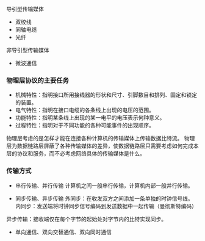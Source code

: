 导引型传输媒体
* 双绞线
* 同轴电缆
* 光纤

非导引型传输媒体
* 微波通信

### 物理层协议的主要任务
* 机械特性：指明接口所用接线器的形状和尺寸、引脚数目和排列、固定和锁定的装置。
* 电气特性：指明在接口电缆的各条线上出现的电压的范围。
* 功能特性：指明某条线上出现的某一电平的电压表示何种意义。
* 过程特性：指明对于不同功能的各种可能事件的出现顺序。

物理层考虑的是怎样才能在连接各种计算机的传输媒体上传输数据比特流。
物理层为数据链路层屏蔽了各种传输媒体的差异，使数据链路层只需要考虑如何完成本层的协议和服务，而不必考虑网络具体的传输媒体是什么。

### 传输方式
* 串行传输、并行传输
计算机之间一般串行传输，计算机内部一般并行传输。

* 同步传输、异步传输
外同步：在收发双方之间添加一条单独的时钟信号线。
内同步：发送端将时钟同步信号编码到发送数据中一起传输（曼彻斯特编码）

异步传输：接收端仅在每个字节的起始处对字节内的比特实现同步。

* 单向通信、双向交替通信、双向同时通信











